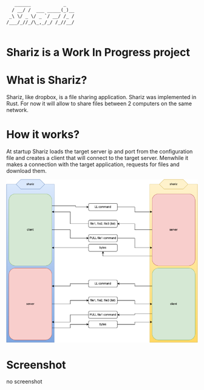 ```
   ______            _   
  / __/ /  ___ _____(_)__
 _\ \/ _ \/ _ `/ __/ /_ /
/___/_//_/\_,_/_/ /_//__/
                         
```
# Shariz is a Work In Progress project

# What is Shariz?
Shariz, like dropbox, is a file sharing application. Shariz was implemented in Rust. For now it will allow to share files between 2 computers on the same network.

# How it works?
At startup Shariz loads the target server ip and port from the configuration file and creates a client that will connect to the target server. Menwhile it makes a connection with the target application, requests for files and download them.

![shariz flow](flow.png)

# Screenshot
no screenshot
